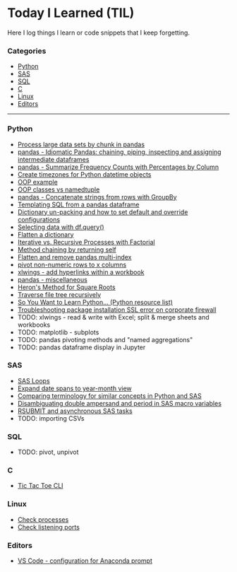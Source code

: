 # Today I Learned (TIL)
Here I log things I learn or code snippets that I keep forgetting.

### Categories
* [Python](#python)
* [SAS](#sas)
* [SQL](#sql)
* [C](#C)
* [Linux](#Linux)
* [Editors](#Editors)

---

### Python
- [Process large data sets by chunk in pandas](python/pandas-process-data-by-chunk.md)
- [pandas - Idiomatic Pandas: chaining, piping, inspecting and assigning intermediate dataframes](python/idiomatic-pandas.md)
- [pandas - Summarize Frequency Counts with Percentages by Column](python/pandas-show-frequency-counts-with-percent.md)
- [Create timezones for Python datetime objects](python/handle-timezones-in-python.md)
- [OOP example](python/oop-demo.md)
- [OOP classes vs namedtuple](python/oop-namedtuple.py)
- [pandas - Concatenate strings from rows with GroupBy](python/pandas-concat-strings-from-rows-with-groupby.md)
- [Templating SQL from a pandas dataframe](python/jinja-sql-template-from-dataframe.md)
- [Dictionary un-packing and how to set default and override configurations](python/dictionary-unpacking-for-configs.md)
- [Selecting data with df.query()](python/pandas-df-query.md)
- [Flatten a dictionary](python/flatten-dict.md)
- [Iterative vs. Recursive Processes with Factorial](python/recursion-factorial.md)
- [Method chaining by returning self](python/method-chaining.md)
- [Flatten and remove pandas multi-index](python/flatten-multi-index.md)
- [pivot non-numeric rows to x columns](python/pivot-non-numeric-to-x-fields.md)
- [xlwings - add hyperlinks within a workbook](python/xl-add-hyperlinks-in-workbook.md)
- [pandas - miscellaneous](python/pandas-misc.md)
- [Heron's Method for Square Roots](python/square_root.md)
- [Traverse file tree recursively](python/traverse-files.md)
- [So You Want to Learn Python... (Python resource list)](python/so-you-want-to-learn-python.md)
- [Troubleshooting package installation SSL error on corporate firewall](python/package-install-ssl-error.md)
- TODO: xlwings - read & write with Excel; split & merge sheets and workbooks
- TODO: matplotlib - subplots
- TODO: pandas pivoting methods and "named aggregations"
- TODO: pandas dataframe display in Jupyter

### SAS
- [SAS Loops](sas/sas-loops.md)
- [Expand date spans to year-month view](sas/expand-dates.md)
- [Comparing terminology for similar concepts in Python and SAS](sas/sas-vs-python-semantics.md)
- [Disambiguating double ampersand and period in SAS macro variables](sas/sas-syntax-double&&-periods.md)
- [RSUBMIT and asynchronous SAS tasks](sas/rsubmit_async.md)
- TODO: importing CSVs

### SQL
- TODO: pivot, unpivot

### C
- [Tic Tac Toe CLI](c/ttt.c)

### Linux
- [Check processes](linux/check-processes.md)
- [Check listening ports](linux/check-listening-ports.md)

### Editors
- [VS Code - configuration for Anaconda prompt](editors/vs-code/settings.json)


